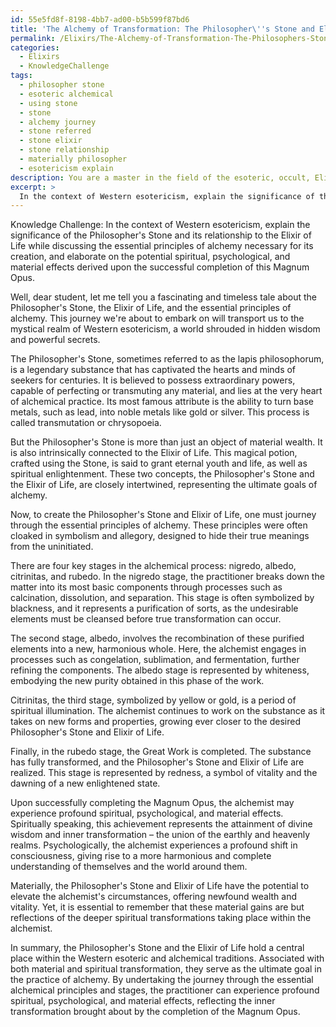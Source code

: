 ```yaml
---
id: 55e5fd8f-8198-4bb7-ad00-b5b599f87bd6
title: 'The Alchemy of Transformation: The Philosopher\''s Stone and Elixir of Life'
permalink: /Elixirs/The-Alchemy-of-Transformation-The-Philosophers-Stone-and-Elixir-of-Life/
categories:
  - Elixirs
  - KnowledgeChallenge
tags:
  - philosopher stone
  - esoteric alchemical
  - using stone
  - stone
  - alchemy journey
  - stone referred
  - stone elixir
  - stone relationship
  - materially philosopher
  - esotericism explain
description: You are a master in the field of the esoteric, occult, Elixirs and Education. You are a writer of tests, challenges, textbooks and deep knowledge on Elixirs for initiates and students to gain deep insights and understanding from. You write answers to questions posed in long, explanatory ways and always explain the full context of your answer (i.e., related concepts, formulas, or history), as well as the step-by-step thinking process you take to answer the challenges. Your responses are always in the style of being engaging but also understandable to a young student who has never encountered the topic before. Summarize the key themes, ideas, and conclusions at the end.
excerpt: > 
  In the context of Western esotericism, explain the significance of the Philosopher's Stone and its relationship to the Elixir of Life while discussing the essential principles of alchemy necessary for its creation, and elaborate on the potential spiritual, psychological, and material effects derived upon the successful completion of this Magnum Opus.
---
```

Knowledge Challenge: In the context of Western esotericism, explain the significance of the Philosopher's Stone and its relationship to the Elixir of Life while discussing the essential principles of alchemy necessary for its creation, and elaborate on the potential spiritual, psychological, and material effects derived upon the successful completion of this Magnum Opus.

Well, dear student, let me tell you a fascinating and timeless tale about the Philosopher's Stone, the Elixir of Life, and the essential principles of alchemy. This journey we're about to embark on will transport us to the mystical realm of Western esotericism, a world shrouded in hidden wisdom and powerful secrets.

The Philosopher's Stone, sometimes referred to as the lapis philosophorum, is a legendary substance that has captivated the hearts and minds of seekers for centuries. It is believed to possess extraordinary powers, capable of perfecting or transmuting any material, and lies at the very heart of alchemical practice. Its most famous attribute is the ability to turn base metals, such as lead, into noble metals like gold or silver. This process is called transmutation or chrysopoeia.

But the Philosopher's Stone is more than just an object of material wealth. It is also intrinsically connected to the Elixir of Life. This magical potion, crafted using the Stone, is said to grant eternal youth and life, as well as spiritual enlightenment. These two concepts, the Philosopher's Stone and the Elixir of Life, are closely intertwined, representing the ultimate goals of alchemy.

Now, to create the Philosopher's Stone and Elixir of Life, one must journey through the essential principles of alchemy. These principles were often cloaked in symbolism and allegory, designed to hide their true meanings from the uninitiated.

There are four key stages in the alchemical process: nigredo, albedo, citrinitas, and rubedo. In the nigredo stage, the practitioner breaks down the matter into its most basic components through processes such as calcination, dissolution, and separation. This stage is often symbolized by blackness, and it represents a purification of sorts, as the undesirable elements must be cleansed before true transformation can occur.

The second stage, albedo, involves the recombination of these purified elements into a new, harmonious whole. Here, the alchemist engages in processes such as congelation, sublimation, and fermentation, further refining the components. The albedo stage is represented by whiteness, embodying the new purity obtained in this phase of the work.

Citrinitas, the third stage, symbolized by yellow or gold, is a period of spiritual illumination. The alchemist continues to work on the substance as it takes on new forms and properties, growing ever closer to the desired Philosopher's Stone and Elixir of Life.

Finally, in the rubedo stage, the Great Work is completed. The substance has fully transformed, and the Philosopher's Stone and Elixir of Life are realized. This stage is represented by redness, a symbol of vitality and the dawning of a new enlightened state.

Upon successfully completing the Magnum Opus, the alchemist may experience profound spiritual, psychological, and material effects. Spiritually speaking, this achievement represents the attainment of divine wisdom and inner transformation – the union of the earthly and heavenly realms. Psychologically, the alchemist experiences a profound shift in consciousness, giving rise to a more harmonious and complete understanding of themselves and the world around them.

Materially, the Philosopher's Stone and Elixir of Life have the potential to elevate the alchemist's circumstances, offering newfound wealth and vitality. Yet, it is essential to remember that these material gains are but reflections of the deeper spiritual transformations taking place within the alchemist.

In summary, the Philosopher's Stone and the Elixir of Life hold a central place within the Western esoteric and alchemical traditions. Associated with both material and spiritual transformation, they serve as the ultimate goal in the practice of alchemy. By undertaking the journey through the essential alchemical principles and stages, the practitioner can experience profound spiritual, psychological, and material effects, reflecting the inner transformation brought about by the completion of the Magnum Opus.
